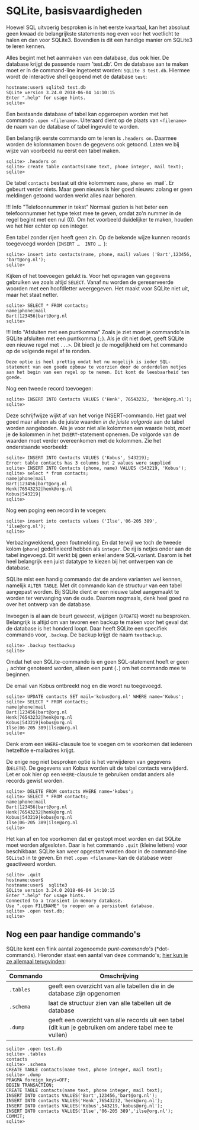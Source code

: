 # SQLite, basisvaardigheden

Hoewel SQL uitvoerig besproken is in het eerste kwartaal, kan het absoluut geen kwaad de belangrijkste statements nog even voor het voetlicht te halen en dan voor  SQLite3. Bovendien is dit een handige manier om SQLite3 te leren kennen.

Alles begint met het aanmaken van een database, dus ook hier. De database krijgt de passende naam ’test.db’. Om de database aan te maken moet er in de command-line ingetoetst worden: `SQLite 3 test.db`. Hiermee wordt de interactive shell geopend met de database `test`:

```
hostname:user$ sqlite3 test.db
SQLite version 3.24.0 2018-06-04 14:10:15
Enter ".help" for usage hints.
sqlite> 
```

Een bestaande database of tabel kan opgeroepen worden met het commando `.open <filename>`. Uiteraard dient op de plaats van `<filename>` de naam van de database of tabel ingevuld te worden.

Een belangrijk eerste commando om te leren is `.headers on`. Daarmee worden de kolomnamen boven de gegevens ook getoond. Laten we bij wijze van voorbeeld nu eerst een tabel maken.

```
sqlite> .headers on
sqlite> create table contacts(name text, phone integer, mail text);
sqlite> 
```


De tabel `contacts` bestaat uit drie kolommen: `name`, `phone en `mail`. Er gebeurt verder niets. Maar geen nieuws is hier goed nieuws: zolang er geen meldingen getoond worden werkt alles naar behoren. 

!!! Info "Telefoonnummer in tekst"
    Normaal gezien is het beter een telefoonnummer het type tekst mee te geven, omdat zo'n nummer in de regel begint met een nul (0). Om het voorbeeld duidelijker te maken, houden we het hier echter op een integer.

Een tabel zonder rijen heeft geen zin. Op de bekende wijze kunnen records toegevoegd worden (`INSERT …  INTO … `):

```
sqlite> insert into contacts(name, phone, mail) values ('Bart',123456, 'bart@org.nl');
sqlite> 
```

Kijken of het toevoegen gelukt is. Voor het opvragen van gegevens gebruiken we zoals altijd `SELECT`. Vanaf nu worden de gereserveerde woorden met een hoofdletter weergegeven. Het maakt voor SQLite niet uit, maar het staat netter.

```
sqlite> SELECT * FROM contacts;
name|phone|mail
Bart|123456|bart@org.nl
sqlite> 
```

!!! Info "Afsluiten met een puntkomma"
    Zoals je ziet moet je commando's in SQLite afsluiten met een puntkomma (`;`). Als je dit niet doet, geeft SQLite een nieuwe regel met `...>`. Dit biedt je de mogelijkheid om het commando op de volgende regel af te ronden. 

    Deze optie is heel prettig omdat het nu mogelijk is ieder SQL-statement van een goede opbouw te voorzien door de onderdelen netjes aan het begin van een regel op te nemen. Dit komt de leesbaarheid ten goede.

Nog een tweede record toevoegen:

```
sqlite> INSERT INTO Contacts VALUES ('Henk', 76543232, 'henk@org.nl');
sqlite> 
```

Deze schrijfwijze wijkt af van het vorige INSERT-commando. Het gaat wel goed maar alleen als de juiste waarden *in de juiste volgorde* aan de tabel worden aangeboden. Als je voor niet alle kolommen een waarde hebt, *moet* je de kolommen in het `INSERT`-statement opnemen. De volgorde van de waarden moet verder overeenkomen met de kolommen. Zie het onderstaande voorbeeld:

```
sqlite> INSERT INTO Contacts VALUES ('Kobus', 543219);
Error: table contacts has 3 columns but 2 values were supplied
sqlite> INSERT INTO Contacts (phone, name) VALUES (543219, 'Kobus');
sqlite> select * from contacts;
name|phone|mail
Bart|123456|bart@org.nl
Henk|76543232|henk@org.nl
Kobus|543219|
sqlite> 
```

Nog een poging een record in te voegen:

```
sqlite> insert into contacts values ('Ilse','06-205 389', 'ilse@org.nl');
sqlite> 
```

Verbazingwekkend, geen foutmelding. En dat terwijl we toch de tweede kolom (`phone`) gedefinieerd hebben als `integer`. De rij is netjes onder aan de tabel ingevoegd. Dit werkt bij geen enkel andere SQL-variant. Daarom is het heel belangrijk een juist datatype te kiezen bij het ontwerpen van de database.

SQLite mist een handig commando dat de andere varianten wel kennen, namelijk `ALTER TABLE`. Met dit commando kan de structuur van een tabel aangepast worden. Bij SQLite dient er een nieuwe tabel aangemaakt te worden ter vervanging van de oude. Daarom nogmaals, denk heel goed na over het ontwerp van de database.

Invoegen is al aan de beurt geweest, wijzigen (`UPDATE`) wordt nu besproken. Belangrijk is altijd om van tevoren een backup te maken voor het geval dat de database is het honderd loopt. Daar heeft SQLite een specifiek commando voor, `.backup`. De backup krijgt de naam `testbackup`.

```
sqlite> .backup testbackup
sqlite> 
```

Omdat het een SQLite-commando is en geen SQL-statement hoeft er geen `;` achter genoteerd worden, alleen een punt (`.`) om het commando mee te beginnen.

De email van Kobus ontbreekt nog en die wordt nu toegevoegd.

```
sqlite> UPDATE contacts SET mail='kobus@org.nl' WHERE name='Kobus';
sqlite> SELECT * FROM contacts;
name|phone|mail
Bart|123456|bart@org.nl
Henk|76543232|henk@org.nl
Kobus|543219|kobus@org.nl
Ilse|06-205 389|ilse@org.nl
sqlite> 
```

Denk erom een `WHERE`-clausule toe te voegen om te voorkomen dat iedereen hetzelfde e-mailadres krijgt. 

De enige nog niet besproken optie is het verwijderen van gegevens (`DELETE`). De gegevens van Kobus worden uit de tabel contacts verwijderd. Let er ook hier op een `WHERE`-clausule te gebruiken omdat anders alle records gewist worden.

```
sqlite> DELETE FROM contacts WHERE name='kobus';
sqlite> SELECT * FROM contacts;
name|phone|mail
Bart|123456|bart@org.nl
Henk|76543232|henk@org.nl
Kobus|543219|kobus@org.nl
Ilse|06-205 389|ilse@org.nl
sqlite> 
```

Het kan af en toe voorkomen dat er gestopt moet worden en dat SQLite moet worden afgesloten. Daar is het commando `.quit` (kleine letters) voor beschikbaar. SQLite kan weer opgestart worden door in de command-line `SQLite3` in te geven. En met `.open <filename>` kan de database weer geactiveerd worden.

```
sqlite> .quit
hostname:user$  
hostname:user$  sqlite3
SQLite version 3.24.0 2018-06-04 14:10:15
Enter ".help" for usage hints.
Connected to a transient in-memory database.
Use ".open FILENAME" to reopen on a persistent database.
sqlite> .open test.db;
sqlite> 
```

## Nog een paar handige commando's

SQLite kent een flink aantal zogenoemde *punt-commando's* (*dot-commands). Hieronder staat een aantal van deze commando's; [hier kun je ze allemaal terugvinden](https://sqlite.org/cli.html#special_commands_to_sqlite3_dot_commands_):

Commando | Omschrijving 
-----|-----
`.tables` | geeft een overzicht van alle tabellen die in de database zijn opgenomen
`.schema` |  laat de structuur zien van alle tabellen uit de database
`.dump`  |  geeft een overzicht van alle records uit een tabel (dit kun je gebruiken om andere tabel mee te vullen)

```
sqlite> .open test.db
sqlite> .tables
contacts
sqlite> .schema
CREATE TABLE contacts(name text, phone integer, mail text);
sqlite> .dump
PRAGMA foreign_keys=OFF;
BEGIN TRANSACTION;
CREATE TABLE contacts(name text, phone integer, mail text);
INSERT INTO contacts VALUES('Bart',123456,'bart@org.nl');
INSERT INTO contacts VALUES('Henk',76543232,'henk@org.nl');
INSERT INTO contacts VALUES('Kobus',543219,'kobus@org.nl');
INSERT INTO contacts VALUES('Ilse','06-205 389','ilse@org.nl');
COMMIT;
sqlite> 
```




